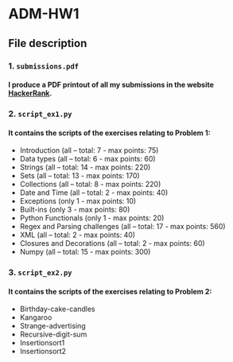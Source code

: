 # ADM-HW1

## File description
### 1. `submissions.pdf`

#### I produce a PDF printout of all my submissions in the website [HackerRank](https://www.hackerrank.com/dashboard).

### 2. `script_ex1.py`

#### It contains the scripts of the exercises relating to Problem 1:

* Introduction (all – total: 7 - max points: 75)
* Data types (all – total: 6 - max points: 60)
* Strings (all – total: 14 - max points: 220)
* Sets (all – total: 13 - max points: 170)
* Collections (all – total: 8 - max points: 220)
* Date and Time (all – total: 2 - max points: 40)
* Exceptions (only 1 - max points: 10)
* Built-ins (only 3 - max points: 80)
* Python Functionals (only 1 - max points: 20)
* Regex and Parsing challenges (all – total: 17 - max points: 560)
* XML (all – total: 2 - max points: 40)
* Closures and Decorations (all – total: 2 - max points: 60)
* Numpy (all – total: 15 - max points: 300)

### 3. `script_ex2.py`

#### It contains the scripts of the exercises relating to Problem 2:

* Birthday-cake-candles
* Kangaroo
* Strange-advertising
* Recursive-digit-sum
* Insertionsort1
* Insertionsort2


